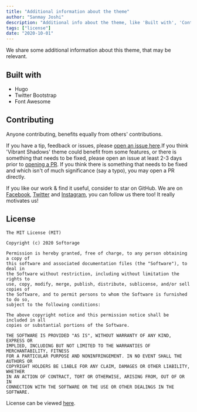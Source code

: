 ```yaml
---
title: "Additional information about the theme"
author: "Sanmay Joshi"
description: "Additional info about the theme, like 'Built with', 'Contributing', and 'License'."
tags: ["license"]
date: "2020-10-01"
---
```

We share some additional information about this theme, that may be relevant.

<!--more-->
## Built with

* Hugo
* Twitter Bootstrap
* Font Awesome

## Contributing

Anyone contributing, benefits equally from others' contributions.

If you have a tip, feedback or issues, please [open an issue here](https://github.com/Softorage/HugoTheme-VibrantShadows/issues).If you think 'Vibrant Shadows' theme could benefit from some features, or there is something that needs to be fixed, please open an issue at least 2-3 days prior to [opening a PR](https://github.com/Softorage/HugoTheme-VibrantShadows/pulls). If you think there is something that needs to be fixed and which isn't of much significance (say a typo), you may open a PR directly.

If you like our work & find it useful, consider to star on GitHub. We are on [Facebook](https://www.facebook.com/Softorage/), [Twitter](https://twitter.com/Softorage) and [Instagram](https://www.instagram.com/softorage/), you can follow us there too! It really motivates us!

## License

```
The MIT License (MIT)

Copyright (c) 2020 Softorage

Permission is hereby granted, free of charge, to any person obtaining a copy of
this software and associated documentation files (the "Software"), to deal in
the Software without restriction, including without limitation the rights to
use, copy, modify, merge, publish, distribute, sublicense, and/or sell copies of
the Software, and to permit persons to whom the Software is furnished to do so,
subject to the following conditions:

The above copyright notice and this permission notice shall be included in all
copies or substantial portions of the Software.

THE SOFTWARE IS PROVIDED "AS IS", WITHOUT WARRANTY OF ANY KIND, EXPRESS OR
IMPLIED, INCLUDING BUT NOT LIMITED TO THE WARRANTIES OF MERCHANTABILITY, FITNESS
FOR A PARTICULAR PURPOSE AND NONINFRINGEMENT. IN NO EVENT SHALL THE AUTHORS OR
COPYRIGHT HOLDERS BE LIABLE FOR ANY CLAIM, DAMAGES OR OTHER LIABILITY, WHETHER
IN AN ACTION OF CONTRACT, TORT OR OTHERWISE, ARISING FROM, OUT OF OR IN
CONNECTION WITH THE SOFTWARE OR THE USE OR OTHER DEALINGS IN THE SOFTWARE.
```

License can be viewed [here](https://github.com/Softorage/HugoTheme-VibrantShadows/blob/master/LICENSE).
